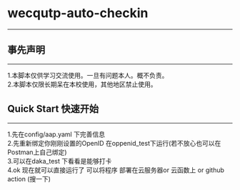 # wecqutp-auto-checkin

---------------------
## 事先声明

---------------------
1.本脚本仅供学习交流使用。一旦有问题本人。概不负责。<br>
2.本脚本仅限长期呆在本校使用，其他地区禁止使用。


## Quick  Start 快速开始

---------------------
1.先在config/aap.yaml 下完善信息<br>
2.先重新绑定你刚刚设置的OpenID 在oppenid_test下运行(若不放心也可以在Postman上自己绑定)<br>
3.可以在daka_test 下看看是能够打卡<br>
4.ok 现在就可以直接运行了 可以将程序 部署在云服务器or 云函数上 or github action (搜一下)<br>







